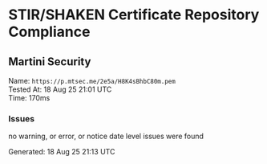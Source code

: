 # STIR/SHAKEN Certificate Repository Compliance

## Martini Security

Name: `https://p.mtsec.me/2e5a/H8K4sBhbC80m.pem`\
Tested At: 18 Aug 25 21:01 UTC\
Time: 170ms

### Issues

no warning, or error, or notice date level issues were found

Generated: 18 Aug 25 21:13 UTC
